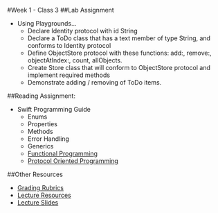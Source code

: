 #Week 1 - Class 3
##Lab Assignment
* Using Playgrounds…
  * Declare Identity protocol with id String
  * Declare a ToDo class that has a text member of type String, and conforms to Identity protocol
  * Define ObjectStore protocol with these functions: add:, remove:, objectAtIndex:, count, allObjects.
  * Create Store class that will conform to ObjectStore protocol and implement required methods
  * Demonstrate adding / removing of ToDo items.

##Reading Assignment:
* Swift Programming Guide
  * Enums
  * Properties
  * Methods
  * Error Handling
  * Generics
  * [Functional Programming](https://www.raywenderlich.com/82599/swift-functional-programming-tutorial)
  * [Protocol Oriented Programming](https://developer.apple.com/videos/play/wwdc2015/408/)

##Other Resources
* [Grading Rubrics](../../resources/)
* [Lecture Resources](lecture/)
* [Lecture Slides](https://www.icloud.com/keynote/000c81ghNQmttrE6AJQjFIRzw#Week1_Day3)
